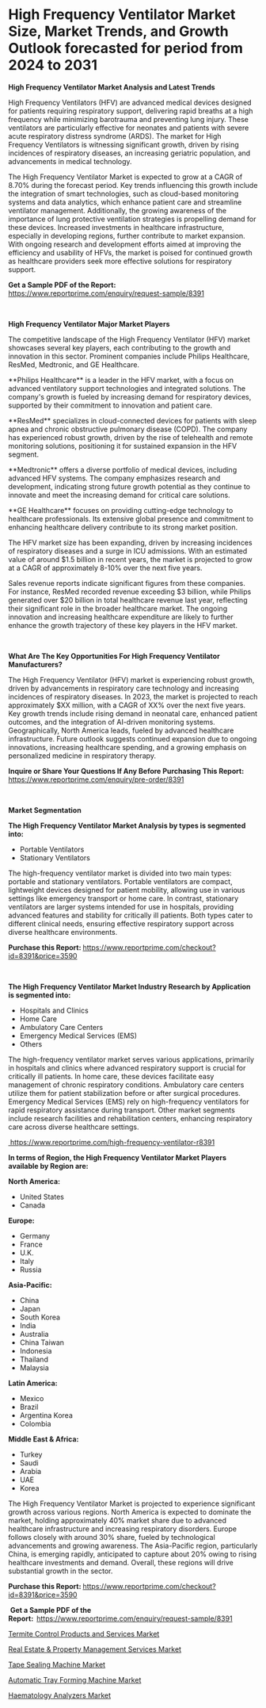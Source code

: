 <p><h1>High Frequency Ventilator Market Size, Market Trends, and Growth Outlook forecasted for period from 2024 to 2031</h1></p><p><strong>High Frequency Ventilator Market Analysis and Latest Trends</strong></p>
<p><p>High Frequency Ventilators (HFV) are advanced medical devices designed for patients requiring respiratory support, delivering rapid breaths at a high frequency while minimizing barotrauma and preventing lung injury. These ventilators are particularly effective for neonates and patients with severe acute respiratory distress syndrome (ARDS). The market for High Frequency Ventilators is witnessing significant growth, driven by rising incidences of respiratory diseases, an increasing geriatric population, and advancements in medical technology.</p><p>The High Frequency Ventilator Market is expected to grow at a CAGR of 8.70% during the forecast period. Key trends influencing this growth include the integration of smart technologies, such as cloud-based monitoring systems and data analytics, which enhance patient care and streamline ventilator management. Additionally, the growing awareness of the importance of lung protective ventilation strategies is propelling demand for these devices. Increased investments in healthcare infrastructure, especially in developing regions, further contribute to market expansion. With ongoing research and development efforts aimed at improving the efficiency and usability of HFVs, the market is poised for continued growth as healthcare providers seek more effective solutions for respiratory support.</p></p>
<p><strong>Get a Sample PDF of the Report:&nbsp;</strong> <a href="https://www.reportprime.com/enquiry/request-sample/8391?utm_campaign=3&utm_medium=2&utm_source=Github&utm_content=ia&utm_term=26112024&utm_id=high-frequency-ventilator">https://www.reportprime.com/enquiry/request-sample/8391</a></p>
<p>&nbsp;</p>
<p><strong>High Frequency Ventilator Major Market Players</strong></p>
<p><p>The competitive landscape of the High Frequency Ventilator (HFV) market showcases several key players, each contributing to the growth and innovation in this sector. Prominent companies include Philips Healthcare, ResMed, Medtronic, and GE Healthcare.</p><p>**Philips Healthcare** is a leader in the HFV market, with a focus on advanced ventilatory support technologies and integrated solutions. The company's growth is fueled by increasing demand for respiratory devices, supported by their commitment to innovation and patient care.</p><p>**ResMed** specializes in cloud-connected devices for patients with sleep apnea and chronic obstructive pulmonary disease (COPD). The company has experienced robust growth, driven by the rise of telehealth and remote monitoring solutions, positioning it for sustained expansion in the HFV segment.</p><p>**Medtronic** offers a diverse portfolio of medical devices, including advanced HFV systems. The company emphasizes research and development, indicating strong future growth potential as they continue to innovate and meet the increasing demand for critical care solutions.</p><p>**GE Healthcare** focuses on providing cutting-edge technology to healthcare professionals. Its extensive global presence and commitment to enhancing healthcare delivery contribute to its strong market position.</p><p>The HFV market size has been expanding, driven by increasing incidences of respiratory diseases and a surge in ICU admissions. With an estimated value of around $1.5 billion in recent years, the market is projected to grow at a CAGR of approximately 8-10% over the next five years.</p><p>Sales revenue reports indicate significant figures from these companies. For instance, ResMed recorded revenue exceeding $3 billion, while Philips generated over $20 billion in total healthcare revenue last year, reflecting their significant role in the broader healthcare market. The ongoing innovation and increasing healthcare expenditure are likely to further enhance the growth trajectory of these key players in the HFV market.</p></p>
<p>&nbsp;</p>
<p><strong>What Are The Key Opportunities For High Frequency Ventilator Manufacturers?</strong></p>
<p><p>The High Frequency Ventilator (HFV) market is experiencing robust growth, driven by advancements in respiratory care technology and increasing incidences of respiratory diseases. In 2023, the market is projected to reach approximately $XX million, with a CAGR of XX% over the next five years. Key growth trends include rising demand in neonatal care, enhanced patient outcomes, and the integration of AI-driven monitoring systems. Geographically, North America leads, fueled by advanced healthcare infrastructure. Future outlook suggests continued expansion due to ongoing innovations, increasing healthcare spending, and a growing emphasis on personalized medicine in respiratory therapy.</p></p>
<p><strong>Inquire or Share Your Questions If Any Before Purchasing This Report:</strong> <a href="https://www.reportprime.com/enquiry/pre-order/8391?utm_campaign=3&utm_medium=2&utm_source=Github&utm_content=ia&utm_term=26112024&utm_id=high-frequency-ventilator">https://www.reportprime.com/enquiry/pre-order/8391</a></p>
<p>&nbsp;</p>
<p><strong>Market Segmentation</strong></p>
<p><strong>The High Frequency Ventilator Market Analysis by types is segmented into:</strong></p>
<p><ul><li>Portable Ventilators</li><li>Stationary Ventilators</li></ul></p>
<p><p>The high-frequency ventilator market is divided into two main types: portable and stationary ventilators. Portable ventilators are compact, lightweight devices designed for patient mobility, allowing use in various settings like emergency transport or home care. In contrast, stationary ventilators are larger systems intended for use in hospitals, providing advanced features and stability for critically ill patients. Both types cater to different clinical needs, ensuring effective respiratory support across diverse healthcare environments.</p></p>
<p><strong>Purchase this Report:&nbsp;</strong><a href="https://www.reportprime.com/checkout?id=8391&price=3590&utm_campaign=3&utm_medium=2&utm_source=Github&utm_content=ia&utm_term=26112024&utm_id=high-frequency-ventilator">https://www.reportprime.com/checkout?id=8391&price=3590</a></p>
<p>&nbsp;</p>
<p><strong>The High Frequency Ventilator Market Industry Research by Application is segmented into:</strong></p>
<p><ul><li>Hospitals and Clinics</li><li>Home Care</li><li>Ambulatory Care Centers</li><li>Emergency Medical Services (EMS)</li><li>Others</li></ul></p>
<p><p>The high-frequency ventilator market serves various applications, primarily in hospitals and clinics where advanced respiratory support is crucial for critically ill patients. In home care, these devices facilitate easy management of chronic respiratory conditions. Ambulatory care centers utilize them for patient stabilization before or after surgical procedures. Emergency Medical Services (EMS) rely on high-frequency ventilators for rapid respiratory assistance during transport. Other market segments include research facilities and rehabilitation centers, enhancing respiratory care across diverse healthcare settings.</p></p>
<p><a href="https://www.reportprime.com/high-frequency-ventilator-r8391?utm_campaign=3&utm_medium=2&utm_source=Github&utm_content=ia&utm_term=26112024&utm_id=high-frequency-ventilator">&nbsp;https://www.reportprime.com/high-frequency-ventilator-r8391</a></p>
<p><strong>In terms of Region, the High Frequency Ventilator Market Players available by Region are:</strong></p>
<p>
    <p> <strong> North America: </strong>
        <ul>
            <li>United States</li>
            <li>Canada</li>
        </ul>
        </p> 
    <p> <strong> Europe: </strong>
        <ul>
            <li>Germany</li>
            <li>France</li>
            <li>U.K.</li>
            <li>Italy</li>
            <li>Russia</li>
        </ul>
        </p> 
    <p> <strong> Asia-Pacific: </strong>
        <ul>
            <li>China</li>
            <li>Japan</li>
            <li>South Korea</li>
            <li>India</li>
            <li>Australia</li>
            <li>China Taiwan</li>
            <li>Indonesia</li>
            <li>Thailand</li>
            <li>Malaysia</li>
        </ul>
        </p> 
    <p> <strong> Latin America: </strong>
        <ul>
            <li>Mexico</li>
            <li>Brazil</li>
            <li>Argentina Korea</li>
            <li>Colombia</li>
        </ul>
        </p> 
    <p> <strong> Middle East & Africa: </strong>
        <ul>
            <li>Turkey</li>
            <li>Saudi</li>
            <li>Arabia</li>
            <li>UAE</li>
            <li>Korea</li>
        </ul>
    </p>
    </p>
<p><p>The High Frequency Ventilator Market is projected to experience significant growth across various regions. North America is expected to dominate the market, holding approximately 40% market share due to advanced healthcare infrastructure and increasing respiratory disorders. Europe follows closely with around 30% share, fueled by technological advancements and growing awareness. The Asia-Pacific region, particularly China, is emerging rapidly, anticipated to capture about 20% owing to rising healthcare investments and demand. Overall, these regions will drive substantial growth in the sector.</p></p>
<p><strong>Purchase this Report: </strong><a href="https://www.reportprime.com/checkout?id=8391&price=3590&utm_campaign=3&utm_medium=2&utm_source=Github&utm_content=ia&utm_term=26112024&utm_id=high-frequency-ventilator">https://www.reportprime.com/checkout?id=8391&price=3590</a></p>
<p>&nbsp;<strong>Get a Sample PDF of the Report:&nbsp;&nbsp;</strong><a href="https://www.reportprime.com/enquiry/request-sample/8391?utm_campaign=3&utm_medium=2&utm_source=Github&utm_content=ia&utm_term=26112024&utm_id=high-frequency-ventilator">https://www.reportprime.com/enquiry/request-sample/8391</a></p>
<p><strong></strong></p>
<p><p><a href="https://issuu.com/reportprime-2/docs/termite-control-products-and-servic_060b7442d8e41b?utm_campaign=3&utm_medium=2&utm_source=Github&utm_content=ia&utm_term=26112024&utm_id=high-frequency-ventilator">Termite Control Products and Services Market</a></p><p><a href="https://issuu.com/reportprime-2/docs/real-estate-property-management-ser_978fd61c11b850?utm_campaign=3&utm_medium=2&utm_source=Github&utm_content=ia&utm_term=26112024&utm_id=high-frequency-ventilator">Real Estate & Property Management Services Market</a></p><p><a href="https://www.linkedin.com/pulse/surfing-tape-sealing-machine-wave-riding-market-currents-2031-3nmjf?utm_campaign=3&utm_medium=2&utm_source=Github&utm_content=ia&utm_term=26112024&utm_id=high-frequency-ventilator">Tape Sealing Machine Market</a></p><p><a href="https://www.linkedin.com/pulse/automatic-tray-forming-machine-landscape-product-spectrum-market-l6ekf?utm_campaign=3&utm_medium=2&utm_source=Github&utm_content=ia&utm_term=26112024&utm_id=high-frequency-ventilator">Automatic Tray Forming Machine Market</a></p><p><a href="https://github.com/sca704osol/Market-Research-Report-List-1/blob/main/haematology-analyzers-market.md?utm_campaign=3&utm_medium=2&utm_source=Github&utm_content=ia&utm_term=26112024&utm_id=high-frequency-ventilator">Haematology Analyzers Market</a></p></p>